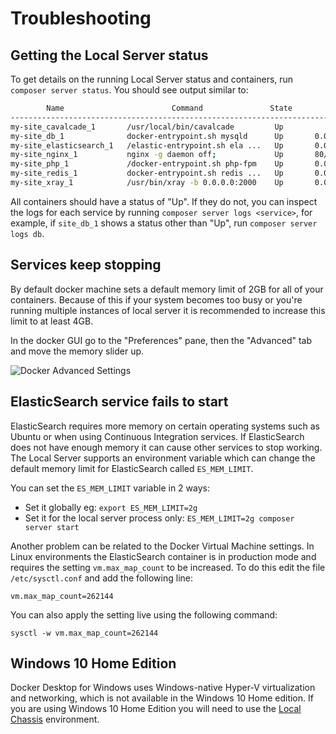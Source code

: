 # Troubleshooting

## Getting the Local Server status

To get details on the running Local Server status and containers, run `composer server status`. You should see output similar to:

```sh
        Name                        Command               State                  Ports
-----------------------------------------------------------------------------------------------------
my-site_cavalcade_1       /usr/local/bin/cavalcade         Up
my-site_db_1              docker-entrypoint.sh mysqld      Up       0.0.0.0:32818->3306/tcp
my-site_elasticsearch_1   /elastic-entrypoint.sh ela ...   Up       0.0.0.0:32821->9200/tcp, 9300/tcp
my-site_nginx_1           nginx -g daemon off;             Up       80/tcp, 0.0.0.0:32823->8080/tcp
my-site_php_1             /docker-entrypoint.sh php-fpm    Up       0.0.0.0:32822->9000/tcp
my-site_redis_1           docker-entrypoint.sh redis ...   Up       0.0.0.0:32820->6379/tcp
my-site_xray_1            /usr/bin/xray -b 0.0.0.0:2000    Up       0.0.0.0:32817->2000/tcp, 2000/udp
```

All containers should have a status of "Up". If they do not, you can inspect the logs for each service by running `composer server logs <service>`, for example, if `site_db_1` shows a status other than "Up", run `composer server logs db`.

## Services keep stopping

By default docker machine sets a default memory limit of 2GB for all of your containers. Because of this if your system becomes too busy or you're running multiple instances of local server it is recommended to increase this limit to at least 4GB.

In the docker GUI go to the "Preferences" pane, then the "Advanced" tab and move the memory slider up.

![Docker Advanced Settings](./assets/docker-gui-advanced.png)

## ElasticSearch service fails to start

ElasticSearch requires more memory on certain operating systems such as Ubuntu or when using Continuous Integration services. If ElasticSearch does not have enough memory it can cause other services to stop working. The Local Server supports an environment variable which can change the default memory limit for ElasticSearch called `ES_MEM_LIMIT`.

You can set the `ES_MEM_LIMIT` variable in 2 ways:

- Set it globally eg: `export ES_MEM_LIMIT=2g`
- Set it for the local server process only: `ES_MEM_LIMIT=2g composer server start`

Another problem can be related to the Docker Virtual Machine settings. In Linux environments the ElasticSearch container is in production mode and requires the setting `vm.max_map_count` to be increased. To do this edit the file `/etc/sysctl.conf` and add the following line:

```
vm.max_map_count=262144
```

You can also apply the setting live using the following command:

```
sysctl -w vm.max_map_count=262144
```

## Windows 10 Home Edition

Docker Desktop for Windows uses Windows-native Hyper-V virtualization and networking, which is not available in the Windows 10 Home edition. If you are using Windows 10 Home Edition you will need to use the [Local Chassis](docs://local-chassis) environment.

